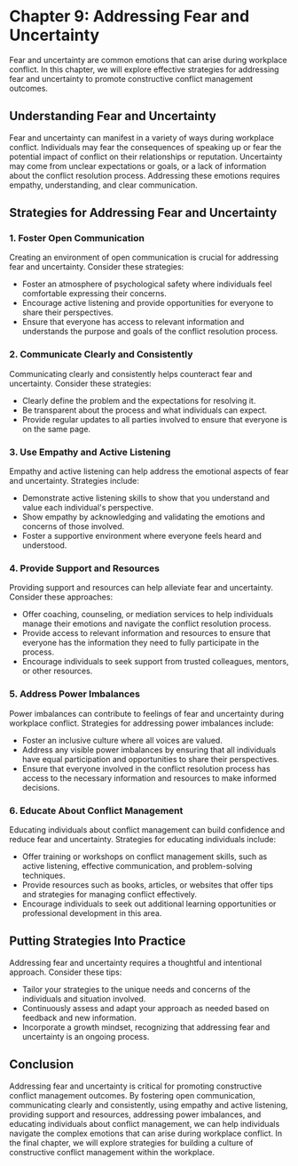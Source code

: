 Chapter 9: Addressing Fear and Uncertainty
==========================================

Fear and uncertainty are common emotions that can arise during workplace conflict. In this chapter, we will explore effective strategies for addressing fear and uncertainty to promote constructive conflict management outcomes.

Understanding Fear and Uncertainty
----------------------------------

Fear and uncertainty can manifest in a variety of ways during workplace conflict. Individuals may fear the consequences of speaking up or fear the potential impact of conflict on their relationships or reputation. Uncertainty may come from unclear expectations or goals, or a lack of information about the conflict resolution process. Addressing these emotions requires empathy, understanding, and clear communication.

Strategies for Addressing Fear and Uncertainty
----------------------------------------------

### 1. Foster Open Communication

Creating an environment of open communication is crucial for addressing fear and uncertainty. Consider these strategies:

* Foster an atmosphere of psychological safety where individuals feel comfortable expressing their concerns.
* Encourage active listening and provide opportunities for everyone to share their perspectives.
* Ensure that everyone has access to relevant information and understands the purpose and goals of the conflict resolution process.

### 2. Communicate Clearly and Consistently

Communicating clearly and consistently helps counteract fear and uncertainty. Consider these strategies:

* Clearly define the problem and the expectations for resolving it.
* Be transparent about the process and what individuals can expect.
* Provide regular updates to all parties involved to ensure that everyone is on the same page.

### 3. Use Empathy and Active Listening

Empathy and active listening can help address the emotional aspects of fear and uncertainty. Strategies include:

* Demonstrate active listening skills to show that you understand and value each individual's perspective.
* Show empathy by acknowledging and validating the emotions and concerns of those involved.
* Foster a supportive environment where everyone feels heard and understood.

### 4. Provide Support and Resources

Providing support and resources can help alleviate fear and uncertainty. Consider these approaches:

* Offer coaching, counseling, or mediation services to help individuals manage their emotions and navigate the conflict resolution process.
* Provide access to relevant information and resources to ensure that everyone has the information they need to fully participate in the process.
* Encourage individuals to seek support from trusted colleagues, mentors, or other resources.

### 5. Address Power Imbalances

Power imbalances can contribute to feelings of fear and uncertainty during workplace conflict. Strategies for addressing power imbalances include:

* Foster an inclusive culture where all voices are valued.
* Address any visible power imbalances by ensuring that all individuals have equal participation and opportunities to share their perspectives.
* Ensure that everyone involved in the conflict resolution process has access to the necessary information and resources to make informed decisions.

### 6. Educate About Conflict Management

Educating individuals about conflict management can build confidence and reduce fear and uncertainty. Strategies for educating individuals include:

* Offer training or workshops on conflict management skills, such as active listening, effective communication, and problem-solving techniques.
* Provide resources such as books, articles, or websites that offer tips and strategies for managing conflict effectively.
* Encourage individuals to seek out additional learning opportunities or professional development in this area.

Putting Strategies Into Practice
--------------------------------

Addressing fear and uncertainty requires a thoughtful and intentional approach. Consider these tips:

* Tailor your strategies to the unique needs and concerns of the individuals and situation involved.
* Continuously assess and adapt your approach as needed based on feedback and new information.
* Incorporate a growth mindset, recognizing that addressing fear and uncertainty is an ongoing process.

Conclusion
----------

Addressing fear and uncertainty is critical for promoting constructive conflict management outcomes. By fostering open communication, communicating clearly and consistently, using empathy and active listening, providing support and resources, addressing power imbalances, and educating individuals about conflict management, we can help individuals navigate the complex emotions that can arise during workplace conflict. In the final chapter, we will explore strategies for building a culture of constructive conflict management within the workplace.
